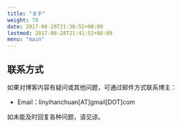 ```yaml
---
title: "关于"
weight: 70
date: 2017-08-20T21:38:52+08:00
lastmod: 2017-08-28T21:41:52+08:00
menu: "main"
---
```



## 联系方式
如果对博客内容有疑问或其他问题，可通过邮件方式联系博主：

- Email：linyihanchuan[AT]gmail[DOT]com

如未能及时回复各种问题，请见谅。


<!-- <script type='text/javascript' id='clustrmaps' src='//cdn.clustrmaps.com/map_v2.js?cl=e0afaf&w=300&t=tt&d=H8EM4dB94q4C9oF5aWK5Moe1Rr7B2U0qk-clOMxJCXo&co=ffffff&ct=808080&cmo=3acc3a&cmn=ff5353'></script> -->


